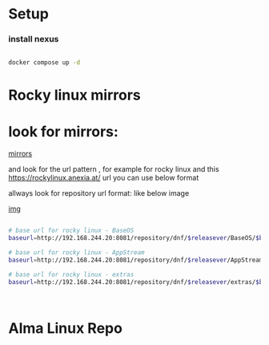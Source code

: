 # Setup 


### install nexus

```sh

docker compose up -d

```


# Rocky linux mirrors
# look for mirrors: 
[mirrors](https://mirrors.rockylinux.org/mirrormanager/)

and look for the url pattern , for example for rocky linux and this https://rockylinux.anexia.at/ url you can use below format

allways look for repository url format:  like below image



[img](img/1.png)

```sh

# base url for rocky linux - BaseOS
baseurl=http://192.168.244.20:8081/repository/dnf/$releasever/BaseOS/$basearch/os/

# base url for rocky linux - AppStream
baseurl=http://192.168.244.20:8081/repository/dnf/$releasever/AppStream/$basearch/os/

# base url for rocky linux - extras
baseurl=http://192.168.244.20:8081/repository/dnf/$releasever/extras/$basearch/os/




```


# Alma Linux Repo
```sh


```